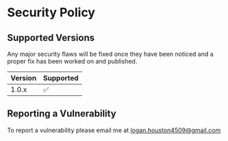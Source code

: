 # Security Policy

## Supported Versions

Any major security flaws will be fixed once they have been noticed and a proper fix has been worked on and published.

| Version | Supported          |
| ------- | ------------------ |
| 1.0.x   | :white_check_mark: |

## Reporting a Vulnerability

To report a vulnerability please email me at logan.houston4509@gmail.com
